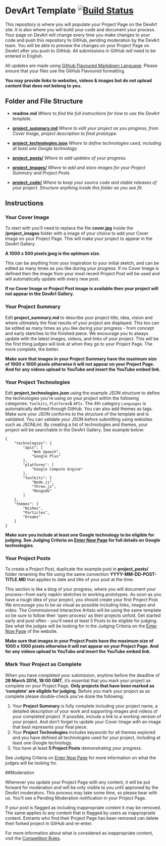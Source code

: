 # DevArt Template [![Build Status](https://travis-ci.org/maiatoday/devart-template.png?branch=master)](https://travis-ci.org/maiatoday/devart-template)

This repository is where you will populate your Project Page on the DevArt site. It is also where you will build your code and document your process. Your page on DevArt will change every time you make changes to your code and push this repository to GitHub, pending moderation by the DevArt team. You will be able to preview the changes on your Project Page on DevArt after you push to GitHub. All submissions in GitHub will need to be entered in English. 


All updates are made using [Github Flavoured Markdown Language](https://help.github.com/articles/github-flavored-markdown). Please ensure that your files use the GitHub Flavoured formatting.

**You may provide links to websites, videos & images but do not upload content that does not belong to you.**

## Folder and File Structure

- **readme.md**
*Where to find the full instructions for how to use the DevArt template.*

- **[project_summary.md](project_summary.md)** *Where to edit your project as you progress, from Cover Image, project description to final prototype.*

- **[project_technologies.json](project_technologies.json)** *Where to define technologies used, including at least one Google technology.*

- **[project_posts/](project_posts/)** *Where to add updates of your progress.*

- **[project_images/](project_images/)** *Where to add and store images for your Project Summary and Project Posts.*

- **[project_code/](project_code/)** *Where to keep your source code and stable releases of your project. Structure anything inside this folder as you see fit.*

## Instructions

### Your Cover Image  

To start with you’ll need to replace the file **cover.jpg** inside the **/project_images** folder with a image of your choice to add your Cover Image on your Project Page. This will make your project to appear in the DevArt Gallery. 

**A 1000 x 500 pixels jpeg is the optimum size.**

This can be anything from your inspiration to your initial sketch, and can be edited as many times as you like during your progress. If no Cover Image is defined then the image from your most recent Project Post will be used and will automatically update with every new post.

**If no Cover Image or Project Post image is available then your project will not appear in the DevArt Gallery.**

### Your Project Summary

Edit **project_summary.md** to describe your project title, idea, vision and where ultimately the final results of your project are displayed. This too can be edited as many times as you like during your progress - from concept and early sketches to the finished piece. We encourage you to always update with the latest images, videos, and links of your project. This will be the first thing judges will look at when they go to your Project Page. The more complete, the better. 

**Make sure that images in your Project Summary have the maximum size of 1000 x 1000 pixels otherwise it will not appear on your Project Page. And for any videos upload to YouTube and insert the YouTube embed link.**

### Your Project Technologies

Edit  **project_technologies.json**  using the example JSON structure to define the technologies you're using on your project within the following categories: ```Toolkits```, ```Platforms```& ```APIs```. The 4th category ```Languages``` is automatically defined through GitHub. You can also add themes as tags. Make sure your JSON conforms to the structure of the template and is validated. You can validate your JSON before submitting using websites such as JSONLint. By creating a list of technologies and themes, your project will be searchable in the DevArt Gallery. See example below:

```
{
    "technologies": {
        "apis": [
            "Web Speech",
            "Google Plus"
        ],
        "platforms": [
            "Google Compute Engine"
        ],
        "toolkits": [
            "Node.js",
            "Three.js",
            "Mongodb"
        ]
    },
    "themes": [
        "Wishes",
        "Particles",
        "Dreams"
    ]
}
```

**Make sure you include at least one Google technology to be eligible for judging. See Judging Criteria on [Enter Now Page](https://devart.withgoogle.com/#/enter-now/judging-criteria) for full details on Google technologies.**

### Your Project Posts

To create a Project Post,  duplicate the example post in **project_posts/** folder renaming the file using the same convention **YYYY-MM-DD-POST-TITLE.MD** that applies to date and title of your post at the time.

This section is like a blog of your progress, where you will document your process—from early napkin sketches to working prototypes. As soon as you have a rough idea of your project, you should create your first Project Post. We encourage you to be as visual as possible including links, images and video.  The Commissioned Interactive Artists will be using the same template so be sure to follow their ‘open process’ as their projects unfold.  Get started early and post often - you'll need at least 5 Posts to be eligible for judging. See what the judges will be looking for in the Judging Criteria on the [Enter Now Page](https://devart.withgoogle.com/#/enter-now/judging-criteria) of the website.

**Make sure that images in your Project Posts have the maximum size of 1000 x 1000 pixels otherwise it will not appear on your Project Page. And for any videos upload to YouTube and insert the YouTube embed link.**

### Mark Your Project as Complete 
When you have completed your submission, anytime before the deadline of **28 March 2014, 18:00 GMT**, it’s essential that you mark your project as complete on your Project Page. **Only projects that have been marked as ‘complete’ are eligible for judging.** Before you mark your project as as complete please double-check you’ve done the following:

1. Your **Project Summary** is fully complete including your project name, a detailed description of your work and supporting images and videos of your completed project. If possible, include a link to a working version of your project. And don’t forget to update your Cover Image with an image that best represents your final piece.
2. Your **Project Technologies** includes keywords for all themes explored and you have defined all technologies used for your project, including at least one Google technology. 
3. You have at least **5 Project Posts** demonstrating your progress.


See Judging Criteria on [Enter Now Page](https://devart.withgoogle.com/#/enter-now/judging-criteria) for more information on what the judges will be looking for.

##Moderation 

Whenever you update your Project Page with any content, it will be put forward for moderation and will be only visible to you until approved by the DevArt moderators. This process may take some time, so please bear with us. You’ll see a Pending Moderation notification in your Project Page. 

If your post is flagged as including inappropriate content it may be removed. The same applies to any content that is flagged by users as inappropriate content. Entrants who find their Project Page has been removed can delete their forked project in GitHub and re-enter. 

For more information about what is considered as inappropriate content, visit the [Competition Rules](https://devart.withgoogle.com/#/competition-rules).

